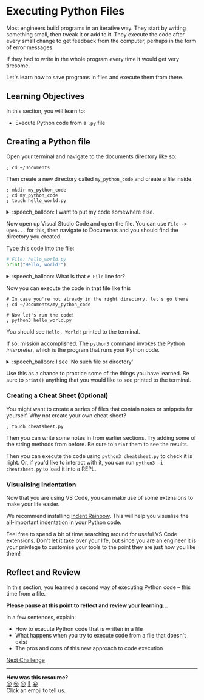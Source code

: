 # Executing Python Files

Most engineers build programs in an iterative way. They start by writing
something small, then tweak it or add to it. They execute the code after every
small change to get feedback from the computer, perhaps in the form of error
messages.

If they had to write in the whole program every time it would get very tiresome.

Let's learn how to save programs in files and execute them from there.

<!-- OMITTED -->
## Learning Objectives

In this section, you will learn to:

* Execute Python code from a `.py` file

## Creating a Python file

Open your terminal and navigate to the documents directory like so:

```shell
; cd ~/Documents
```

Then create a new directory called `my_python_code` and create a file inside.

```shell
; mkdir my_python_code
; cd my_python_code
; touch hello_world.py
```

<details>
  <summary>:speech_balloon: I want to put my code somewhere else.</summary>

  <hr>
  
  If you're confident to do so, please go ahead!

  <hr>
</details>

Now open up Visual Studio Code and open the file. You can use `File -> Open...`
for this, then navigate to Documents and you should find the directory you
created. 

Type this code into the file:

``` python
# File: hello_world.py
print("Hello, world!")
```

<details>
  <summary>:speech_balloon: What is that <code># File</code> line for?</summary>

  <hr>
  
  Just for us to tell you what file this code is for. You don't actually have to
  type it in. 
  
  Also, just so you know, in Python lines starting with `#` are comments and
  aren't executed as code.

  <hr>
</details>

Now you can execute the code in that file like this

```shell
# In case you're not already in the right directory, let's go there
; cd ~/Documents/my_python_code

# Now let's run the code!
; python3 hello_world.py
```

You should see `Hello, World!` printed to the terminal. 

If so, mission accomplished. The `python3` command invokes the Python
_interpreter_, which is the program that runs your Python code.

<details>
  <summary>:speech_balloon: I see 'No such file or directory'</summary>

  <hr>
  
  You might be in the wrong place. Try running `pwd` to see what directory
  you are in. And then `ls` to verify that `hello_world.py` is really there.

  If you get really stuck here, reach out to your coach.

  <hr>
</details>

Use this as a chance to practice some of the things you have learned. Be sure to
`print()` anything that you would like to see printed to the terminal.

### Creating a Cheat Sheet (Optional)

You might want to create a series of files that contain notes or snippets for
yourself. Why not create your own cheat sheet?

```shell
; touch cheatsheet.py
```

Then you can write some notes in from earlier sections. Try adding some of the
string methods from before. Be sure to `print` them to see the results.

Then you can execute the code using `python3 cheatsheet.py` to check it is
right. Or, if you'd like to interact with it, you can run `python3 -i
cheatsheet.py` to load it into a REPL.

### Visualising Indentation

Now that you are using VS Code, you can make use of some extensions to make
your life easier.

We recommend installing [Indent
Rainbow](https://marketplace.visualstudio.com/items?itemName=oderwat.indent-rainbow).
This will help you visualise the all-important indentation in your Python code.

Feel free to spend a bit of time searching around for useful VS Code extensions.
Don't let it take over your life, but since you are an engineer it is your
privilege to customise your tools to the point they are just how you like them!

## Reflect and Review

In this section, you learned a second way of executing Python code – this time
from a file.

**Please pause at this point to reflect and review your learning...**

In a few sentences, explain:
* How to execute Python code that is written in a file
* What happens when you try to execute code from a file that doesn't exist
* The pros and cons of this new approach to code execution


[Next Challenge](10_defining_functions.md)

<!-- BEGIN GENERATED SECTION DO NOT EDIT -->

---

**How was this resource?**  
[😫](https://airtable.com/shrUJ3t7KLMqVRFKR?prefill_Repository=makersacademy%2Fpython_foundations&prefill_File=chapter1%2F09_executing_python_files.md&prefill_Sentiment=😫) [😕](https://airtable.com/shrUJ3t7KLMqVRFKR?prefill_Repository=makersacademy%2Fpython_foundations&prefill_File=chapter1%2F09_executing_python_files.md&prefill_Sentiment=😕) [😐](https://airtable.com/shrUJ3t7KLMqVRFKR?prefill_Repository=makersacademy%2Fpython_foundations&prefill_File=chapter1%2F09_executing_python_files.md&prefill_Sentiment=😐) [🙂](https://airtable.com/shrUJ3t7KLMqVRFKR?prefill_Repository=makersacademy%2Fpython_foundations&prefill_File=chapter1%2F09_executing_python_files.md&prefill_Sentiment=🙂) [😀](https://airtable.com/shrUJ3t7KLMqVRFKR?prefill_Repository=makersacademy%2Fpython_foundations&prefill_File=chapter1%2F09_executing_python_files.md&prefill_Sentiment=😀)  
Click an emoji to tell us.

<!-- END GENERATED SECTION DO NOT EDIT -->
